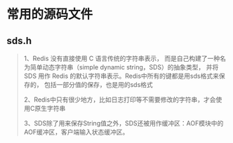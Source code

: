 # 常用的源码文件

##  sds.h 

> 1、Redis 没有直接使用 C 语言传统的字符串表示， 而是自己构建了一种名为简单动态字符串（simple dynamic string，SDS）的抽象类型， 并将 SDS 用作 Redis 的默认字符串表示。Redis中所有的键都是用sds格式来保存的， 包括一部分值的保存，也是用的sds格式
>
> 2、Redis中只有很少地方，比如日志打印等不需要修改的字符串，才会使用C原生字符串
>
> 3、SDS除了用来保存String值之外，SDS还被用作缓冲区：AOF模块中的AOF缓冲区，客户端输入状态缓冲区。

